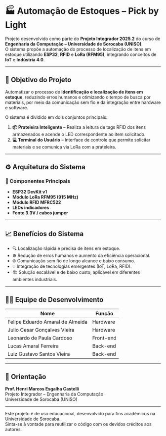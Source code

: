 # 🏭 Automação de Estoques – Pick by Light

Projeto desenvolvido como parte do **Projeto Integrador 2025.2** do curso de **Engenharia da Computação – Universidade de Sorocaba (UNISO)**.  
O sistema propõe a automação do processo de localização de itens em estoque utilizando **ESP32**, **RFID** e **LoRa (RFM95)**, integrando conceitos de **IoT** e **Indústria 4.0**.

---

## 🎯 Objetivo do Projeto

Automatizar o processo de **identificação e localização de itens em estoque**, reduzindo erros humanos e otimizando o tempo de busca por materiais, por meio da comunicação sem fio e da integração entre hardware e software.

O sistema é dividido em dois conjuntos principais:

1. **📦 Prateleira Inteligente** – Realiza a leitura de tags RFID dos itens armazenados e acende o LED correspondente ao item solicitado.  
2. **💻 Terminal do Usuário** – Interface de controle que permite solicitar materiais e se comunica via LoRa com a prateleira.

---

## ⚙️ Arquitetura do Sistema

### 🧠 Componentes Principais
- **ESP32 DevKit v1**
- **Módulo LoRa RFM95 (915 MHz)**
- **Módulo RFID MFRC522**
- **LEDs indicadores**
- **Fonte 3.3V / cabos jumper**

---

## 📈 Benefícios do Sistema

- 🔍 Localização rápida e precisa de itens em estoque.  
- ⚙️ Redução de erros humanos e aumento da eficiência operacional.  
- 🌐 Comunicação sem fio de longo alcance e baixo consumo.  
- 💡 Integração de tecnologias emergentes (IoT, LoRa, RFID).  
- 🏗️ Solução escalável e de baixo custo, aplicável em diferentes ambientes industriais.  

---

## 🧑‍💻 Equipe de Desenvolvimento
| Nome                             | Função    |
| -------------------------------- | --------- |
| Felipe Eduardo Amaral de Almeida | Hardware  |
| Julio Cesar Gonçalves Vieira     | Hardware  |
| Leonardo de Paula Cardoso        | Front-end |
| Lucas Amaral Ferreira            | Back-end  |
| Luiz Gustavo Santos Vieira       | Back-end  |

---

## 🧭 Orientação
**Prof. Henri Marcos Esgalha Castelli**  
Projeto Integrador – Engenharia da Computação  
Universidade de Sorocaba (UNISO)

---

Este projeto é de uso educacional, desenvolvido para fins acadêmicos na Universidade de Sorocaba.  
Sinta-se à vontade para reutilizar o código com os devidos créditos aos autores.
